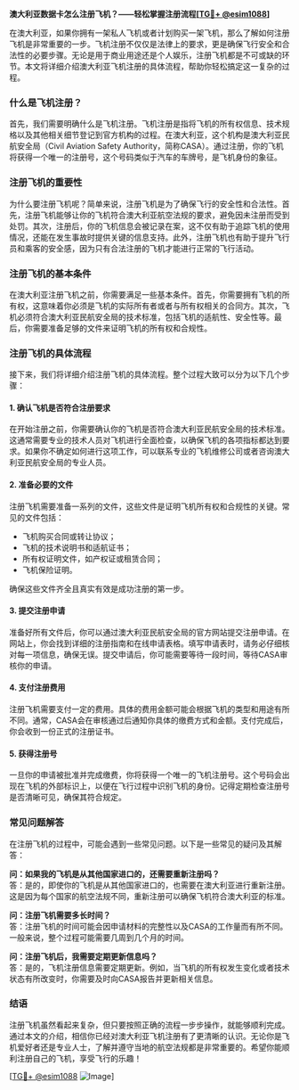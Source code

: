 **澳大利亚数据卡怎么注册飞机？——轻松掌握注册流程[[TG💪+ @esim1088](https://t.me/s/esim1088)]**

在澳大利亚，如果你拥有一架私人飞机或者计划购买一架飞机，那么了解如何注册飞机是非常重要的一步。飞机注册不仅仅是法律上的要求，更是确保飞行安全和合法性的必要步骤。无论是用于商业用途还是个人娱乐，注册飞机都是不可或缺的环节。本文将详细介绍澳大利亚飞机注册的具体流程，帮助你轻松搞定这一复杂的过程。

### 什么是飞机注册？

首先，我们需要明确什么是飞机注册。飞机注册是指将飞机的所有权信息、技术规格以及其他相关细节登记到官方机构的过程。在澳大利亚，这个机构是澳大利亚民航安全局（Civil Aviation Safety Authority，简称CASA）。通过注册，你的飞机将获得一个唯一的注册号，这个号码类似于汽车的车牌号，是飞机身份的象征。

### 注册飞机的重要性

为什么要注册飞机呢？简单来说，注册飞机是为了确保飞行的安全性和合法性。首先，注册飞机能够让你的飞机符合澳大利亚航空法规的要求，避免因未注册而受到处罚。其次，注册后，你的飞机信息会被记录在案，这不仅有助于追踪飞机的使用情况，还能在发生事故时提供关键的信息支持。此外，注册飞机也有助于提升飞行员和乘客的安全感，因为只有合法注册的飞机才能进行正常的飞行活动。

### 注册飞机的基本条件

在澳大利亚注册飞机之前，你需要满足一些基本条件。首先，你需要拥有飞机的所有权，这意味着你必须是飞机的实际所有者或者与所有权相关的合同方。其次，飞机必须符合澳大利亚民航安全局的技术标准，包括飞机的适航性、安全性等。最后，你需要准备足够的文件来证明飞机的所有权和合规性。

### 注册飞机的具体流程

接下来，我们将详细介绍注册飞机的具体流程。整个过程大致可以分为以下几个步骤：

#### 1. 确认飞机是否符合注册要求

在开始注册之前，你需要确认你的飞机是否符合澳大利亚民航安全局的技术标准。这通常需要专业的技术人员对飞机进行全面检查，以确保飞机的各项指标都达到要求。如果你不确定如何进行这项工作，可以联系专业的飞机维修公司或者咨询澳大利亚民航安全局的专业人员。

#### 2. 准备必要的文件

注册飞机需要准备一系列的文件，这些文件是证明飞机所有权和合规性的关键。常见的文件包括：
- 飞机购买合同或转让协议；
- 飞机的技术说明书和适航证书；
- 所有权证明文件，如产权证或租赁合同；
- 飞机保险证明。

确保这些文件齐全且真实有效是成功注册的第一步。

#### 3. 提交注册申请

准备好所有文件后，你可以通过澳大利亚民航安全局的官方网站提交注册申请。在网站上，你会找到详细的注册指南和在线申请表格。填写申请表时，请务必仔细核对每一项信息，确保无误。提交申请后，你可能需要等待一段时间，等待CASA审核你的申请。

#### 4. 支付注册费用

注册飞机需要支付一定的费用。具体的费用金额可能会根据飞机的类型和用途有所不同。通常，CASA会在审核通过后通知你具体的缴费方式和金额。支付完成后，你会收到一份正式的注册证书。

#### 5. 获得注册号

一旦你的申请被批准并完成缴费，你将获得一个唯一的飞机注册号。这个号码会出现在飞机的外部标识上，以便在飞行过程中识别飞机的身份。记得定期检查注册号是否清晰可见，确保其符合规定。

### 常见问题解答

在注册飞机的过程中，可能会遇到一些常见问题。以下是一些常见的疑问及其解答：

**问：如果我的飞机是从其他国家进口的，还需要重新注册吗？**  
答：是的，即使你的飞机是从其他国家进口的，也需要在澳大利亚进行重新注册。这是因为每个国家的航空法规不同，重新注册可以确保飞机符合澳大利亚的标准。

**问：注册飞机需要多长时间？**  
答：注册飞机的时间可能会因申请材料的完整性以及CASA的工作量而有所不同。一般来说，整个过程可能需要几周到几个月的时间。

**问：注册飞机后，我需要定期更新信息吗？**  
答：是的，飞机注册信息需要定期更新。例如，当飞机的所有权发生变化或者技术状态有所改变时，你需要及时向CASA报告并更新相关信息。

### 结语

注册飞机虽然看起来复杂，但只要按照正确的流程一步步操作，就能够顺利完成。通过本文的介绍，相信你已经对澳大利亚飞机注册有了更清晰的认识。无论你是飞机爱好者还是专业人士，了解并遵守当地的航空法规都是非常重要的。希望你能顺利注册自己的飞机，享受飞行的乐趣！

[[TG💪+ @esim1088](https://t.me/s/esim1088) ![Image](https://i.postimg.cc/4NQfJmqS/Snipaste-2025-05-13-00-14-12.png)]